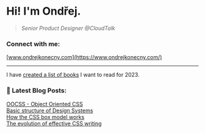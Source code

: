 # Hi! I'm Ondřej.
<blockquote><p><em>Senior Product Designer @CloudTalk</em></p></blockquote>

### Connect with me:

[www.ondrejkonecny.com](https://www.ondrejkonecny.com/)


---
I have [created a list of books](https://github.com/ondrejko/ondrejko/blob/main/books.md) I want to read for 2023.
### 📕 Latest Blog Posts:
[OOCSS - Object Oriented CSS](https://www.ondrejkonecny.com/blog/oocss-object-oriented-css/) <br>
[Basic structure of Design Systems](https://www.ondrejkonecny.com/blog/basic-structure-of-design-systems/) <br>
[How the CSS box model works](https://www.ondrejkonecny.com/blog/how-the-css-box-model-works/) <br>
[The evolution of effective CSS writing](https://www.ondrejkonecny.com/blog/the-evolution-of-effective-css-writing/) <br>

